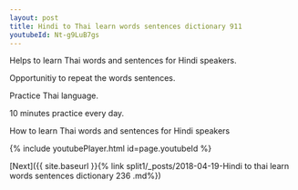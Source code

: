 ```yaml
---
layout: post
title: Hindi to Thai learn words sentences dictionary 911 
youtubeId: Nt-g9LuB7gs
---
```

 
 
Helps to learn Thai words and sentences for Hindi speakers.

Opportunitiy to repeat the words sentences. 

Practice Thai language. 
 
10 minutes practice every day. 
 
How to learn Thai words and sentences for Hindi speakers 
 
{% include youtubePlayer.html id=page.youtubeId %}
 
 
[Next]({{ site.baseurl }}{% link  split1/_posts/2018-04-19-Hindi to thai learn words sentences dictionary 236 .md%})
 
